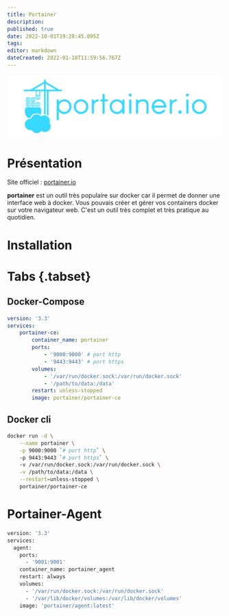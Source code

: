 ```yaml
---
title: Portainer
description: 
published: true
date: 2022-10-01T19:28:45.095Z
tags: 
editor: markdown
dateCreated: 2022-01-18T11:59:56.767Z
---
```


![portainer_banner.png](/wiki-assets/portainer_banner.png)

# Présentation

Site officiel : [portainer.io](https://www.portainer.io/)

**portainer** est un outil très populaire sur docker car il permet de donner une interface web à docker. Vous pouvais créer et gérer vos containers docker sur votre navigateur web. C'est un outil très complet et très pratique au quotidien.

# Installation
# Tabs {.tabset}
## Docker-Compose
```yaml
version: '3.3'
services:
    portainer-ce:
        container_name: portainer
        ports:
            - '9000:9000' # port http
            - '9443:9443' # port https
        volumes:
            - '/var/run/docker.sock:/var/run/docker.sock'
            - '/path/to/data:/data'
        restart: unless-stopped
        image: portainer/portainer-ce
```
## Docker cli
```bash
docker run -d \
	--name portainer \
	-p 9000:9000 `# port http` \ 
	-p 9443:9443 `# port https` \ 
	-v /var/run/docker.sock:/var/run/docker.sock \
	-v /path/to/data:/data \
	--restart=unless-stopped \
	portainer/portainer-ce
```

# Portainer-Agent
```bash
version: '3.3'
services:
  agent:
    ports:
      - '9001:9001'
    container_name: portainer_agent
    restart: always
    volumes:
      - '/var/run/docker.sock:/var/run/docker.sock'
      - '/var/lib/docker/volumes:/var/lib/docker/volumes'
    image: 'portainer/agent:latest'
```